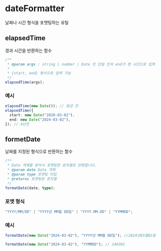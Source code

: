 # dateFormatter

날짜나 시간 형식을 포맷팅하는 유틸

## elapsedTime

경과 시간을 반환하는 함수

```ts
/**
 * @param args : string | number | Date 인 단일 인자 end가 현 시간으로 입력
 *
 * {start, end} 형식으로 입력 가능
 */
elapsedTime(args);
```

### 예시

```ts
elapsedTime(new Date()); // 방금 전
elapsedTime({
  start: new Date("2020-03-02"),
  end: new Date("2024-03-02"),
}); // 4년전
```

## formetDate

날짜를 지정된 형식으로 반환하는 함수

```ts
/**
 * Date 객체를 받아서 포맷팅한 문자열로 반환합니다.
 * @param date Date 객체
 * @param type 포맷팅 타입
 * @returns 포맷팅된 문자열
 */
formatDate(date, type);
```

### 포맷 형식

```ts
"YYYY/MM/DD" | "YYYY년 MM월 DD일" | "YYYY.MM.DD" | "YYMMDD";
```

### 예시

```ts
formatDate(new Date("2024-03-02"), "YYYY년 MM월 DD일"); //2024년03월02일

formatDate(new Date("2024-03-02"), "YYMMDD"); // 240302
```

